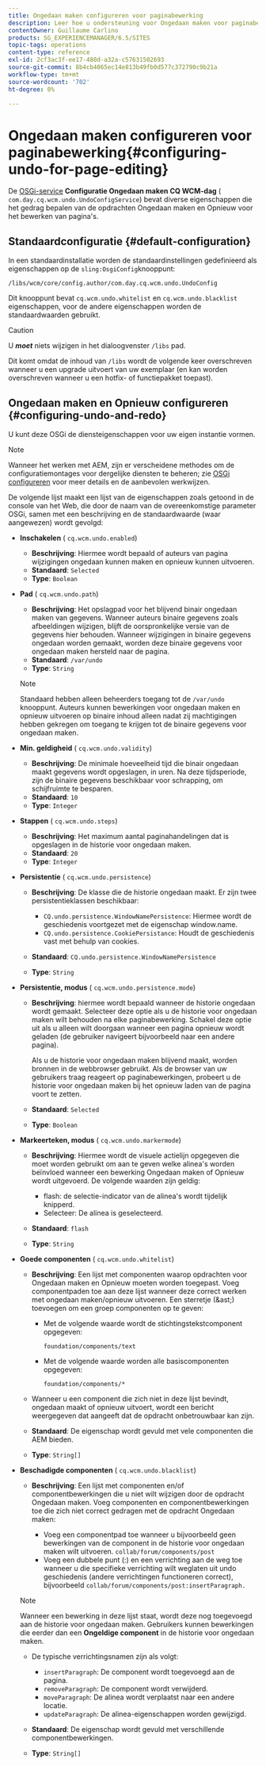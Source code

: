 ```yaml
---
title: Ongedaan maken configureren voor paginabewerking
description: Leer hoe u ondersteuning voor Ongedaan maken voor paginabewerking in AEM configureert.
contentOwner: Guillaume Carlino
products: SG_EXPERIENCEMANAGER/6.5/SITES
topic-tags: operations
content-type: reference
exl-id: 2cf3ac3f-ee17-480d-a32a-c57631502693
source-git-commit: 8b4cb4065ec14e813b49fb0d577c372790c9b21a
workflow-type: tm+mt
source-wordcount: '702'
ht-degree: 0%

---
```


# Ongedaan maken configureren voor paginabewerking{#configuring-undo-for-page-editing}

De [OSGi-service](/help/sites-deploying/configuring-osgi.md)  **Configuratie Ongedaan maken CQ WCM-dag** ( `com.day.cq.wcm.undo.UndoConfigService`) bevat diverse eigenschappen die het gedrag bepalen van de opdrachten Ongedaan maken en Opnieuw voor het bewerken van pagina&#39;s.

## Standaardconfiguratie {#default-configuration}

In een standaardinstallatie worden de standaardinstellingen gedefinieerd als eigenschappen op de `sling:OsgiConfig`knooppunt:

`/libs/wcm/core/config.author/com.day.cq.wcm.undo.UndoConfig`

Dit knooppunt bevat `cq.wcm.undo.whitelist` en `cq.wcm.undo.blacklist` eigenschappen, voor de andere eigenschappen worden de standaardwaarden gebruikt.

>[!CAUTION]
>
>U ***moet*** niets wijzigen in het dialoogvenster `/libs` pad.
>
>Dit komt omdat de inhoud van `/libs` wordt de volgende keer overschreven wanneer u een upgrade uitvoert van uw exemplaar (en kan worden overschreven wanneer u een hotfix- of functiepakket toepast).

## Ongedaan maken en Opnieuw configureren {#configuring-undo-and-redo}

U kunt deze OSGi de diensteigenschappen voor uw eigen instantie vormen.

>[!NOTE]
>
>Wanneer het werken met AEM, zijn er verscheidene methodes om de configuratiemontages voor dergelijke diensten te beheren; zie [OSGi configureren](/help/sites-deploying/configuring-osgi.md) voor meer details en de aanbevolen werkwijzen.

De volgende lijst maakt een lijst van de eigenschappen zoals getoond in de console van het Web, die door de naam van de overeenkomstige parameter OSGi, samen met een beschrijving en de standaardwaarde (waar aangewezen) wordt gevolgd:

* **Inschakelen**
( `cq.wcm.undo.enabled`)

   * **Beschrijving**: Hiermee wordt bepaald of auteurs van pagina wijzigingen ongedaan kunnen maken en opnieuw kunnen uitvoeren.
   * **Standaard**: `Selected`
   * **Type**: `Boolean`

* **Pad**
( `cq.wcm.undo.path`)

   * **Beschrijving**: Het opslagpad voor het blijvend binair ongedaan maken van gegevens. Wanneer auteurs binaire gegevens zoals afbeeldingen wijzigen, blijft de oorspronkelijke versie van de gegevens hier behouden. Wanneer wijzigingen in binaire gegevens ongedaan worden gemaakt, worden deze binaire gegevens voor ongedaan maken hersteld naar de pagina.
   * **Standaard**: `/var/undo`
   * **Type**: `String`

  >[!NOTE]
  >
  >Standaard hebben alleen beheerders toegang tot de `/var/undo` knooppunt. Auteurs kunnen bewerkingen voor ongedaan maken en opnieuw uitvoeren op binaire inhoud alleen nadat zij machtigingen hebben gekregen om toegang te krijgen tot de binaire gegevens voor ongedaan maken.

* **Min. geldigheid**
( `cq.wcm.undo.validity`)

   * **Beschrijving**: De minimale hoeveelheid tijd die binair ongedaan maakt gegevens wordt opgeslagen, in uren. Na deze tijdsperiode, zijn de binaire gegevens beschikbaar voor schrapping, om schijfruimte te besparen.
   * **Standaard**: `10`
   * **Type**: `Integer`

* **Stappen**
( `cq.wcm.undo.steps`)

   * **Beschrijving**: Het maximum aantal paginahandelingen dat is opgeslagen in de historie voor ongedaan maken.
   * **Standaard**: `20`
   * **Type**: `Integer`

* **Persistentie**
( `cq.wcm.undo.persistence`)

   * **Beschrijving**: De klasse die de historie ongedaan maakt. Er zijn twee persistentieklassen beschikbaar:

      * `CQ.undo.persistence.WindowNamePersistence`: Hiermee wordt de geschiedenis voortgezet met de eigenschap window.name.
      * `CQ.undo.persistence.CookiePersistance`: Houdt de geschiedenis vast met behulp van cookies.

   * **Standaard**: `CQ.undo.persistence.WindowNamePersistence`
   * **Type**: `String`

* **Persistentie, modus**
( `cq.wcm.undo.persistence.mode`)

   * **Beschrijving**: hiermee wordt bepaald wanneer de historie ongedaan wordt gemaakt. Selecteer deze optie als u de historie voor ongedaan maken wilt behouden na elke paginabewerking. Schakel deze optie uit als u alleen wilt doorgaan wanneer een pagina opnieuw wordt geladen (de gebruiker navigeert bijvoorbeeld naar een andere pagina).

     Als u de historie voor ongedaan maken blijvend maakt, worden bronnen in de webbrowser gebruikt. Als de browser van uw gebruikers traag reageert op paginabewerkingen, probeert u de historie voor ongedaan maken bij het opnieuw laden van de pagina voort te zetten.

   * **Standaard**: `Selected`
   * **Type**: `Boolean`

* **Markeerteken, modus**
( `cq.wcm.undo.markermode`)

   * **Beschrijving**: Hiermee wordt de visuele actielijn opgegeven die moet worden gebruikt om aan te geven welke alinea&#39;s worden beïnvloed wanneer een bewerking Ongedaan maken of Opnieuw wordt uitgevoerd. De volgende waarden zijn geldig:

      * flash: de selectie-indicator van de alinea&#39;s wordt tijdelijk knipperd.
      * Selecteer: De alinea is geselecteerd.

   * **Standaard**: `flash`
   * **Type**: `String`

* **Goede componenten**
( `cq.wcm.undo.whitelist`)

   * **Beschrijving**: Een lijst met componenten waarop opdrachten voor Ongedaan maken en Opnieuw moeten worden toegepast. Voeg componentpaden toe aan deze lijst wanneer deze correct werken met ongedaan maken/opnieuw uitvoeren. Een sterretje (&amp;ast;) toevoegen om een groep componenten op te geven:

      * Met de volgende waarde wordt de stichtingstekstcomponent opgegeven:

        `foundation/components/text`

      * Met de volgende waarde worden alle basiscomponenten opgegeven:

        `foundation/components/*`

   * Wanneer u een component die zich niet in deze lijst bevindt, ongedaan maakt of opnieuw uitvoert, wordt een bericht weergegeven dat aangeeft dat de opdracht onbetrouwbaar kan zijn.

   * **Standaard**: De eigenschap wordt gevuld met vele componenten die AEM bieden.
   * **Type**: `String[]`

* **Beschadigde componenten**
( `cq.wcm.undo.blacklist`)

   * **Beschrijving**: Een lijst met componenten en/of componentbewerkingen die u niet wilt wijzigen door de opdracht Ongedaan maken. Voeg componenten en componentbewerkingen toe die zich niet correct gedragen met de opdracht Ongedaan maken:

      * Voeg een componentpad toe wanneer u bijvoorbeeld geen bewerkingen van de component in de historie voor ongedaan maken wilt uitvoeren. `collab/forum/components/post`
      * Voeg een dubbele punt (:) en een verrichting aan de weg toe wanneer u die specifieke verrichting wilt weglaten uit undo geschiedenis (andere verrichtingen functioneren correct), bijvoorbeeld `collab/forum/components/post:insertParagraph.`

  >[!NOTE]
  >
  >Wanneer een bewerking in deze lijst staat, wordt deze nog toegevoegd aan de historie voor ongedaan maken. Gebruikers kunnen bewerkingen die eerder dan een **Ongeldige component** in de historie voor ongedaan maken.

   * De typische verrichtingsnamen zijn als volgt:

      * `insertParagraph`: De component wordt toegevoegd aan de pagina.
      * `removeParagraph`: De component wordt verwijderd.
      * `moveParagraph`: De alinea wordt verplaatst naar een andere locatie.
      * `updateParagraph`: De alinea-eigenschappen worden gewijzigd.

   * **Standaard**: De eigenschap wordt gevuld met verschillende componentbewerkingen.
   * **Type**: `String[]`
